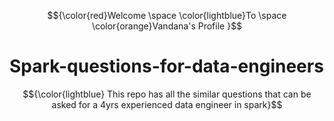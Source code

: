 $${\color{red}Welcome \space \color{lightblue}To \space \color{orange}Vandana's Profile }$$
# Spark-questions-for-data-engineers
$${\color{lightblue} This repo has all the  similar questions that can be asked for a   4yrs experienced data engineer in spark}$$

